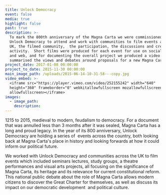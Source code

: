 ```yaml
---
title: Unlock Democracy
event: false
media: true
highlight: false
past: true
description: >-
  To mark the 800th anniversary of the Magna Carta we were commissioned by
  Unlock Democracy to attend and work with communities to film events across the
  UK, the filmed community,  the participation, the discussions and creative
  activity.  Short films were produced for each event for use on social media
  and web, and for documenting the overall project we produced a video which
  summarised the views and debates around proposals for a new Magna Carta.
project_date: 2017-01-08 00:00:00
project_to_date: 2015-11-30 00:00:00
main_image_path: /uploads/2015-06-14-10-31-58---copy.jpg
video_embed: >-
  <iframe src="https://player.vimeo.com/video/252155242" width="640"
  height="360" frameborder="0" webkitallowfullscreen mozallowfullscreen
  allowfullscreen></iframe>
images:
  - image_path:
    description:
---
```



1215 to 2015, medieval to modern, feudalism to democracy. For a document that was annulled less than 3 months after it was sealed, Magna Carta has a long and proud legacy. In the year of its 800 anniversary, Unlock Democracy are holding a series of &nbsp;events across the country, both looking back at Magna Carta's place in history and looking forwards at how it could inform our political future.

We worked with Unlock Democracy and communities across the UK to film events which included seminars lectures, study groups, a theatre performances and visual arts projects, all focusing on the significance of Magna Carta, its heritage and its relevance for current constitutional reform. This national public debate about the role of Magna Carta allows modern citizens to discover the Great Charter for themselves, as well as discuss its impact on our democratic development &nbsp;and political culture.